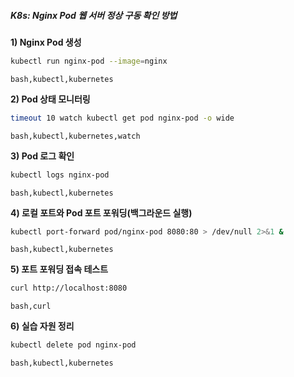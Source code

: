 ##### K8s: Nginx Pod 웹 서버 정상 구동 확인 방법 #####

**1) Nginx Pod 생성**
```bash
kubectl run nginx-pod --image=nginx
```
```tech
bash,kubectl,kubernetes
```

**2) Pod 상태 모니터링**
```bash
timeout 10 watch kubectl get pod nginx-pod -o wide
```
```tech
bash,kubectl,kubernetes,watch
```

**3) Pod 로그 확인**
```bash
kubectl logs nginx-pod
```
```tech
bash,kubectl,kubernetes
```

**4) 로컬 포트와 Pod 포트 포워딩(백그라운드 실행)**
```bash
kubectl port-forward pod/nginx-pod 8080:80 > /dev/null 2>&1 &
```
```tech
bash,kubectl,kubernetes
```

**5) 포트 포워딩 접속 테스트**
```bash
curl http://localhost:8080
```
```tech
bash,curl
```

**6) 실습 자원 정리**
```bash
kubectl delete pod nginx-pod
```
```tech
bash,kubectl,kubernetes
```
